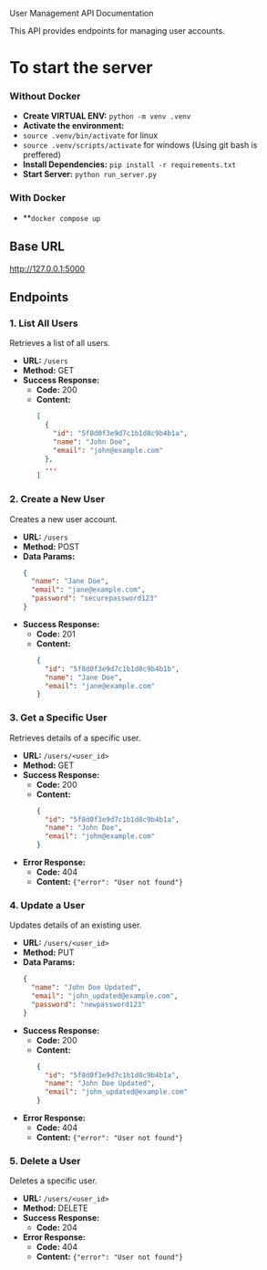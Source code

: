 
User Management API Documentation

This API provides endpoints for managing user accounts.
# To start the server
### Without Docker
- **Create VIRTUAL ENV:** `python -m venv .venv`
- **Activate the environment:** 
 - `source .venv/bin/activate` for linux
 - `source .venv/scripts/activate` for windows (Using git bash is preffered)
- **Install Dependencies:** `pip install -r requirements.txt`
- **Start Server:** `python run_server.py`

### With Docker
- **`docker compose up`



## Base URL

http://127.0.0.1:5000

## Endpoints

### 1. List All Users

Retrieves a list of all users.

- **URL:** `/users`
- **Method:** GET
- **Success Response:**
  - **Code:** 200
  - **Content:** 
    ```json
    [
      {
        "id": "5f8d0f3e9d7c1b1d8c9b4b1a",
        "name": "John Doe",
        "email": "john@example.com"
      },
      ...
    ]
    ```

### 2. Create a New User

Creates a new user account.

- **URL:** `/users`
- **Method:** POST
- **Data Params:**
  ```json
  {
    "name": "Jane Doe",
    "email": "jane@example.com",
    "password": "securepassword123"
  }
  ```
- **Success Response:**
  - **Code:** 201
  - **Content:** 
    ```json
    {
      "id": "5f8d0f3e9d7c1b1d8c9b4b1b",
      "name": "Jane Doe",
      "email": "jane@example.com"
    }
    ```

### 3. Get a Specific User

Retrieves details of a specific user.

- **URL:** `/users/<user_id>`
- **Method:** GET
- **Success Response:**
  - **Code:** 200
  - **Content:** 
    ```json
    {
      "id": "5f8d0f3e9d7c1b1d8c9b4b1a",
      "name": "John Doe",
      "email": "john@example.com"
    }
    ```
- **Error Response:**
  - **Code:** 404
  - **Content:** `{"error": "User not found"}`

### 4. Update a User

Updates details of an existing user.

- **URL:** `/users/<user_id>`
- **Method:** PUT
- **Data Params:**
  ```json
  {
    "name": "John Doe Updated",
    "email": "john_updated@example.com",
    "password": "newpassword123"
  }
  ```
- **Success Response:**
  - **Code:** 200
  - **Content:** 
    ```json
    {
      "id": "5f8d0f3e9d7c1b1d8c9b4b1a",
      "name": "John Doe Updated",
      "email": "john_updated@example.com"
    }
    ```
- **Error Response:**
  - **Code:** 404
  - **Content:** `{"error": "User not found"}`

### 5. Delete a User

Deletes a specific user.

- **URL:** `/users/<user_id>`
- **Method:** DELETE
- **Success Response:**
  - **Code:** 204
- **Error Response:**
  - **Code:** 404
  - **Content:** `{"error": "User not found"}`